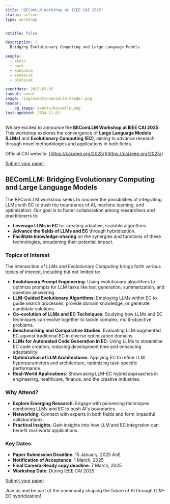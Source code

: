 ```yaml
---
title: "BEComLLM Workshop at IEEE CAI 2025"
status: active
type: workshop


notitle: false

description: |
  Bridging Evolutionary Computing and Large Language Models

people:
  - stein
  - back
  - kononova
  - senkerik
  - pluhacek

eventdate: 2025-07-05
layout: event
image: /img/events/becomllm-header.png
header:
    og_image: events/becomllm.png
last-updated: 2024-11-01
---
```


We are excited to announce the **BEComLLM Workshop at IEEE CAI 2025**. This workshop explores the convergence of **Large Language Models (LLMs)** and **Evolutionary Computing (EC)**, aiming to advance research through novel methodologies and applications in both fields.

Official CAI website: [https://cai.ieee.org/2025/](https://cai.ieee.org/2025/)

<a class="btn btn-success" href="https://easychair.org/my/conference?conf=cai2025" target="_blank">Submit your paper</a>

## BEComLLM: Bridging Evolutionary Computing and Large Language Models

The BEComLLM workshop seeks to uncover the possibilities of integrating LLMs with EC to push the boundaries of AI, machine learning, and optimization. Our goal is to foster collaboration among researchers and practitioners to:

- **Leverage LLMs in EC** for creating adaptive, scalable algorithms.
- **Advance the fields of LLMs and EC** through hybridization.
- **Facilitate knowledge-sharing** on the synergies and functions of these technologies, broadening their potential impact.

### Topics of Interest

The intersection of LLMs and Evolutionary Computing brings forth various topics of interest, including but not limited to:

- **Evolutionary Prompt Engineering**: Using evolutionary algorithms to optimize prompts for LLM tasks like text generation, summarization, and question answering.
- **LLM-Guided Evolutionary Algorithms**: Employing LLMs within EC to guide search processes, provide domain knowledge, or generate candidate solutions.
- **Co-evolution of LLMs and EC Techniques**: Studying how LLMs and EC techniques can evolve together to tackle complex, multi-objective problems.
- **Benchmarking and Comparative Studies**: Evaluating LLM-augmented EC against traditional EC in diverse optimization domains.
- **LLMs for Automated Code Generation in EC**: Using LLMs to streamline EC code creation, reducing development time and enhancing adaptability.
- **Optimization of LLM Architectures**: Applying EC to refine LLM hyperparameters and architecture, optimizing task-specific performance.
- **Real-World Applications**: Showcasing LLM-EC hybrid approaches in engineering, healthcare, finance, and the creative industries.

### Why Attend?

- **Explore Emerging Research**: Engage with pioneering techniques combining LLMs and EC to push AI's boundaries.
- **Networking**: Connect with experts in both fields and form impactful collaborations.
- **Practical Insights**: Gain insights into how LLM and EC integration can benefit real-world applications.

### Key Dates

- **Paper Submission Deadline**: 15 January, 2025 AoE
- **Notification of Acceptance**: 1 March, 2025
- **Final Camera-Ready copy deadline**: 7 March, 2025
- **Workshop Date**: During IEEE CAI 2025

<a class="btn btn-success" href="https://easychair.org/my/conference?conf=cai2025" target="_blank">Submit your paper</a>

Join us and be part of the community shaping the future of AI through LLM-EC hybridization!

<!-- ### Organizers

**Niki van Stein**: Assistant Professor at Leiden University specializing in Explainable AI, evolutionary computing, and machine learning applications. 

**Anna V. Kononova**: Assistant Professor at Leiden University. Her research focuses on optimization heuristics and the analysis of their behaviour.

**Thomas Bäck**: Professor at Leiden University with extensive expertise in evolutionary computation and machine learning. He is a Royal Netherlands Academy of Arts and Sciences member and IEEE Fellow, holding several editorial roles in key journals.

**Roman Senkerik**: Professor at Tomas Bata University, Zlin, known for his work on evolutionary algorithms, swarm intelligence, and optimization in cyber-security and complexity.

**Michal Pluháček**: Associate Professor at Tomas Bata University in Zlin, specializing in particle swarm optimization and swarm intelligence applications, with a research focus on evolutionary computation techniques. -->
